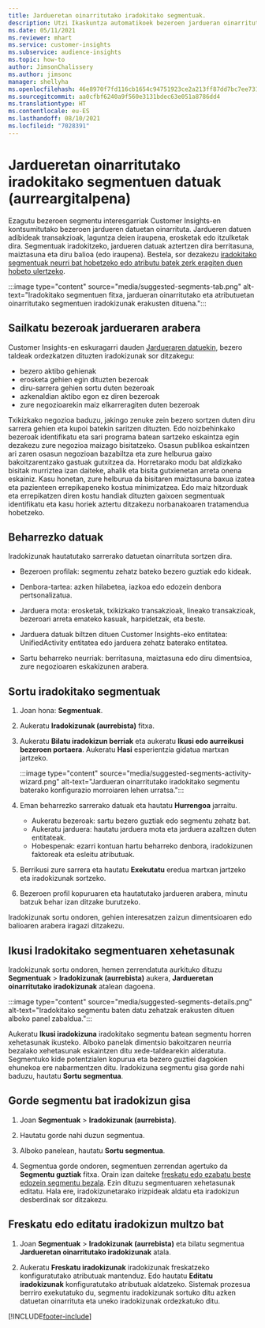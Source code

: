 ```yaml
---
title: Jardueretan oinarritutako iradokitako segmentuak.
description: Utzi Ikaskuntza automatikoek bezeroen jardueran oinarritutako segmentu berri eta interesgarriak aurkitzen laguntzen.
ms.date: 05/11/2021
ms.reviewer: mhart
ms.service: customer-insights
ms.subservice: audience-insights
ms.topic: how-to
author: JimsonChalissery
ms.author: jimsonc
manager: shellyha
ms.openlocfilehash: 46e8970f7fd116cb1654c94751923ce2a213ff87dd7bc7ee731a62bbd0093513
ms.sourcegitcommit: aa0cfbf6240a9f560e3131bdec63e051a8786dd4
ms.translationtype: HT
ms.contentlocale: eu-ES
ms.lasthandoff: 08/10/2021
ms.locfileid: "7028391"
---
```

# <a name="suggested-segments-based-on-activity-data-preview"></a>Jardueretan oinarritutako iradokitako segmentuen datuak (aurreargitalpena)

Ezagutu bezeroen segmentu interesgarriak Customer Insights-en kontsumitutako bezeroen jardueren datuetan oinarrituta. Jardueren datuen adibideak transakzioak, laguntza deien iraupena, erosketak edo itzulketak dira. Segmentuak iradokitzeko, jardueren datuak aztertzen dira berritasuna, maiztasuna eta diru balioa (edo iraupena). Bestela, sor dezakezu [iradokitako segmentuak neurri bat hobetzeko edo atributu batek zerk eragiten duen hobeto ulertzeko](suggested-segments.md).

:::image type="content" source="media/suggested-segments-tab.png" alt-text="Iradokitako segmentuen fitxa, jardueran oinarritutako eta atributuetan oinarritutako segmentuen iradokizunak erakusten dituena.":::

## <a name="categorize-customers-by-activity"></a>Sailkatu bezeroak jardueraren arabera

Customer Insights-en eskuragarri dauden [Jardueraren datuekin](activities.md), bezero taldeak ordezkatzen dituzten iradokizunak sor ditzakegu:

- bezero aktibo gehienak 
- erosketa gehien egin dituzten bezeroak 
- diru-sarrera gehien sortu duten bezeroak 
- azkenaldian aktibo egon ez diren bezeroak 
- zure negozioarekin maiz elkarreragiten duten bezeroak  

Txikizkako negozioa baduzu, jakingo zenuke zein bezero sortzen duten diru sarrera gehien eta kupoi batekin saritzen dituzten. Edo noizbehinkako bezeroak identifikatu eta sari programa batean sartzeko eskaintza egin dezakezu zure negozioa maizago bisitatzeko.
Osasun publikoa eskaintzen ari zaren osasun negozioan bazabiltza eta zure helburua gaixo bakoitzarentzako gastuak gutxitzea da. Horretarako modu bat aldizkako bisitak murriztea izan daiteke, ahalik eta bisita gutxienetan arreta onena eskainiz. Kasu honetan, zure helburua da bisitaren maiztasuna baxua izatea eta pazienteen errepikapeneko kostua minimizatzea. Edo maiz hitzorduak eta errepikatzen diren kostu handiak dituzten gaixoen segmentuak identifikatu eta kasu horiek aztertu ditzakezu norbanakoaren tratamendua hobetzeko. 

## <a name="required-data"></a>Beharrezko datuak

Iradokizunak hautatutako sarrerako datuetan oinarrituta sortzen dira. 

- Bezeroen profilak: segmentu zehatz bateko bezero guztiak edo kideak. 

- Denbora-tartea: azken hilabetea, iazkoa edo edozein denbora pertsonalizatua.

- Jarduera mota: erosketak, txikizkako transakzioak, lineako transakzioak, bezeroari arreta emateko kasuak, harpidetzak, eta beste.  

- Jarduera datuak biltzen dituen Customer Insights-eko entitatea: UnifiedActivity entitatea edo jarduera zehatz baterako entitatea. 

- Sartu beharreko neurriak: berritasuna, maiztasuna edo diru dimentsioa, zure negozioaren eskakizunen arabera.

## <a name="generate-suggested-segments"></a>Sortu iradokitako segmentuak

1. Joan hona: **Segmentuak**.

1. Aukeratu **Iradokizunak (aurrebista)** fitxa.

1. Aukeratu **Bilatu iradokizun berriak** eta aukeratu **Ikusi edo aurreikusi bezeroen portaera**. Aukeratu **Hasi** esperientzia gidatua martxan jartzeko.

   :::image type="content" source="media/suggested-segments-activity-wizard.png" alt-text="Jardueran oinarritutako iradokitako segmentu baterako konfigurazio morroiaren lehen urratsa.":::

1. Eman beharrezko sarrerako datuak eta hautatu **Hurrengoa** jarraitu.

   - Aukeratu bezeroak: sartu bezero guztiak edo segmentu zehatz bat.
   - Aukeratu jarduera: hautatu jarduera mota eta jarduera azaltzen duten entitateak.
   - Hobespenak: ezarri kontuan hartu beharreko denbora, iradokizunen faktoreak eta esleitu atributuak.

1. Berrikusi zure sarrera eta hautatu **Exekutatu** eredua martxan jartzeko eta iradokizunak sortzeko.

1. Bezeroen profil kopuruaren eta hautatutako jardueren arabera, minutu batzuk behar izan ditzake burutzeko. 

Iradokizunak sortu ondoren, gehien interesatzen zaizun dimentsioaren edo balioaren arabera iragazi ditzakezu. 

## <a name="view-details-of-a-suggested-segment"></a>Ikusi Iradokitako segmentuaren xehetasunak

Iradokizunak sortu ondoren, hemen zerrendatuta aurkituko dituzu **Segmentuak** > **Iradokizunak (aurrebista)** aukera, **Jardueretan oinarritutako iradokizunak** atalean dagoena.

:::image type="content" source="media/suggested-segments-details.png" alt-text="Iradokitako segmentu baten datu zehatzak erakusten dituen alboko panel zabaldua.":::

Aukeratu **Ikusi iradokizuna** iradokitako segmentu batean segmentu horren xehetasunak ikusteko. Alboko panelak dimentsio bakoitzaren neurria bezalako xehetasunak eskaintzen ditu xede-taldearekin alderatuta. Segmentuko kide potentzialen kopurua eta bezero guztiei dagokien ehunekoa ere nabarmentzen ditu. Iradokizuna segmentu gisa gorde nahi baduzu, hautatu **Sortu segmentua**.    

## <a name="save-a-suggestion-as-a-segment"></a>Gorde segmentu bat iradokizun gisa

1. Joan **Segmentuak** > **Iradokizunak (aurrebista)**.

1. Hautatu gorde nahi duzun segmentua. 

1. Alboko panelean, hautatu **Sortu segmentua**. 

1. Segmentua gorde ondoren, segmentuen zerrendan agertuko da **Segmentu guztiak** fitxa. Orain izan daiteke [freskatu edo ezabatu beste edozein segmentu bezala](segments.md). Ezin dituzu segmentuaren xehetasunak editatu. Hala ere, iradokizunetarako irizpideak aldatu eta iradokizun desberdinak sor ditzakezu.

## <a name="refresh-or-edit-a-set-of-suggestions"></a>Freskatu edo editatu iradokizun multzo bat

1. Joan **Segmentuak** > **Iradokizunak (aurrebista)** eta bilatu segmentua **Jardueretan oinarritutako iradokizunak** atala.

1. Aukeratu **Freskatu iradokizunak** iradokizunak freskatzeko konfiguratutako atributuak mantenduz. Edo hautatu **Editatu iradokizunak** konfiguratutako atributuak aldatzeko. Sistemak prozesua berriro exekutatuko du, segmentu iradokizunak sortuko ditu azken datuetan oinarrituta eta uneko iradokizunak ordezkatuko ditu.

[!INCLUDE[footer-include](../includes/footer-banner.md)]
